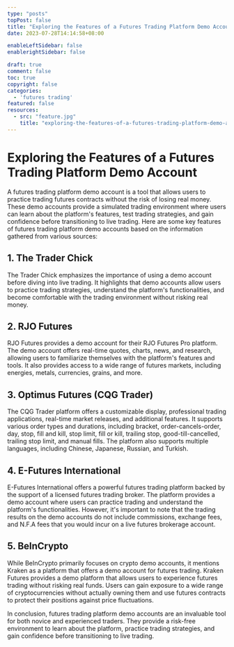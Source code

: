 ```yaml
---
type: "posts"
topPost: false
title: "Exploring the Features of a Futures Trading Platform Demo Account"
date: 2023-07-28T14:14:58+08:00

enableLeftSidebar: false
enablerightSidebar: false

draft: true
comment: false
toc: true
copyright: false
categories: 
  - 'futures trading'
featured: false
resources: 
  - src: "feature.jpg"
    title: "exploring-the-features-of-a-futures-trading-platform-demo-account"
---
```


# Exploring the Features of a Futures Trading Platform Demo Account

A futures trading platform demo account is a tool that allows users to practice trading futures contracts without the risk of losing real money. These demo accounts provide a simulated trading environment where users can learn about the platform's features, test trading strategies, and gain confidence before transitioning to live trading. Here are some key features of futures trading platform demo accounts based on the information gathered from various sources:

## 1. The Trader Chick
The Trader Chick emphasizes the importance of using a demo account before diving into live trading. It highlights that demo accounts allow users to practice trading strategies, understand the platform's functionalities, and become comfortable with the trading environment without risking real money.

## 2. RJO Futures
RJO Futures provides a demo account for their RJO Futures Pro platform. The demo account offers real-time quotes, charts, news, and research, allowing users to familiarize themselves with the platform's features and tools. It also provides access to a wide range of futures markets, including energies, metals, currencies, grains, and more.

## 3. Optimus Futures (CQG Trader)
The CQG Trader platform offers a customizable display, professional trading applications, real-time market releases, and additional features. It supports various order types and durations, including bracket, order-cancels-order, day, stop, fill and kill, stop limit, fill or kill, trailing stop, good-till-cancelled, trailing stop limit, and manual fills. The platform also supports multiple languages, including Chinese, Japanese, Russian, and Turkish.

## 4. E-Futures International
E-Futures International offers a powerful futures trading platform backed by the support of a licensed futures trading broker. The platform provides a demo account where users can practice trading and understand the platform's functionalities. However, it's important to note that the trading results on the demo accounts do not include commissions, exchange fees, and N.F.A fees that you would incur on a live futures brokerage account.

## 5. BeInCrypto
While BeInCrypto primarily focuses on crypto demo accounts, it mentions Kraken as a platform that offers a demo account for futures trading. Kraken Futures provides a demo platform that allows users to experience futures trading without risking real funds. Users can gain exposure to a wide range of cryptocurrencies without actually owning them and use futures contracts to protect their positions against price fluctuations.

In conclusion, futures trading platform demo accounts are an invaluable tool for both novice and experienced traders. They provide a risk-free environment to learn about the platform, practice trading strategies, and gain confidence before transitioning to live trading.
